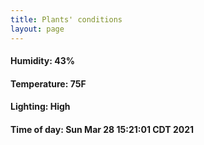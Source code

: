 ```yaml
---
title: Plants' conditions
layout: page
---
```



#### Humidity: 43%
#### Temperature: 75F
#### Lighting: High
#### Time of day: Sun Mar 28 15:21:01 CDT 2021
